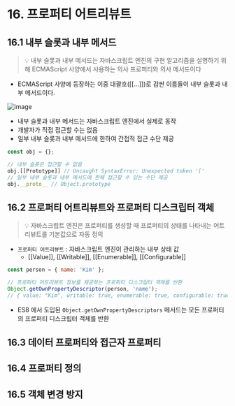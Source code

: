 # 16. 프로퍼티 어트리뷰트

## 16.1 내부 슬롯과 내부 메서드

> 💡 내부 슬롯과 내부 메서드는 자바스크립트 엔진의 구현 알고리즘을 설명하기 위해 ECMAScript 사양에서 사용하는 의사 프로퍼티와 의사 메서드이다

- ECMAScript 사양에 등장하는 이중 대괄호(\[[...]])로 감싼 이름들이 내부 슬롯과 내부 메서드이다.

![image](https://user-images.githubusercontent.com/55246584/148978680-0cb2635a-7d44-42d9-8ca6-b61504629562.png)

- 내부 슬롯과 내부 메서드는 자바스크립트 엔진에서 실제로 동작
- 개발자가 직접 접근할 수는 없음
- 일부 내부 슬롯과 내부 메서드에 한하여 간접적 접근 수단 제공

```js
const obj = {};

// 내부 슬롯은 접근할 수 없음
obj.[[Prototype]] // Uncaught SyntaxError: Unexpected token '['
// 일부 내부 슬롯과 내부 메서드에 한해 접근할 수 있는 수단 제공
obj.__proto__ // Object.prototype
```

## 16.2 프로퍼티 어트리뷰트와 프로퍼티 디스크립터 객체

> 💡 자바스크립트 엔진은 프로퍼티를 생성할 때 프로퍼티의 상태를 나타내는 어트리뷰트를 기본값으로 자동 정의

- `프로퍼티 어트리뷰트` : 자바스크립트 엔진이 관리하는 내부 상태 값
  - \[[Value]], \[[Writable]], \[[Enumerable]], \[[Configurable]]

```js
const person = { name: 'Kim' };

// 프로퍼티 어트리뷰트 정보를 제공하는 프로퍼티 디스크립터 객체를 반환
Object.getOwnPropertyDescriptor(person, 'name');
// { value: "Kim", writable: true, enumerable: true, configurable: true }
```

- ES8 에서 도입된 `Object.getOwnPropertyDescriptors` 메서드는 모든 프로퍼티의 프로퍼티 디스크립터 객체를 반환

## 16.3 데이터 프로퍼티와 접근자 프로퍼티

## 16.4 프로퍼티 정의

## 16.5 객체 변경 방지
